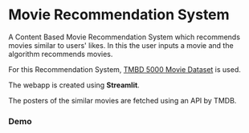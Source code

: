 # Movie Recommendation System
A Content Based Movie Recommendation System which recommends movies similar to users' likes. In this the user inputs a movie and the algorithm recommends movies.
<br>

For this Recommendation System, [TMBD 5000 Movie Dataset](https://www.kaggle.com/datasets/tmdb/tmdb-movie-metadata?datasetId=138) is used.

The webapp is created using **Streamlit**.

The posters of the similar movies are fetched using an API by TMDB.

### Demo

